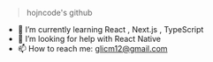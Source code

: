 >hojncode's github
- 🌱 I’m currently learning React , Next.js , TypeScript
-  🤔 I’m looking for help with React Native
- 📫 How to reach me: glicm12@gmail.com
<!--
**hojncode/hojncode** is a ✨ _special_ ✨ repository because its `README.md` (this file) appears on your GitHub profile.

Here are some ideas to get you started:

- 🔭 I’m currently working on ...
- 🌱 I’m currently learning ...
- 👯 I’m looking to collaborate on ...
- 🤔 I’m looking for help with ...
- 💬 Ask me about ...
- 📫 How to reach me: ...
- 😄 Pronouns: ...
- ⚡ Fun fact: ...
-->

